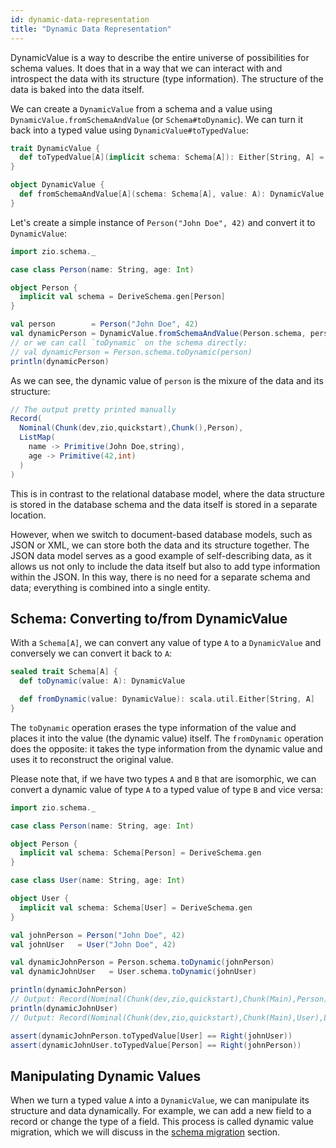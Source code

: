 ```yaml
---
id: dynamic-data-representation
title: "Dynamic Data Representation"
---
```


DynamicValue is a way to describe the entire universe of possibilities for schema values. It does that in a way that we can interact with and introspect the data with its structure (type information). The structure of the data is baked into the data itself.

We can create a `DynamicValue` from a schema and a value using `DynamicValue.fromSchemaAndValue` (or `Schema#toDynamic`). We can turn it back into a typed value using `DynamicValue#toTypedValue`:

```scala
trait DynamicValue {
  def toTypedValue[A](implicit schema: Schema[A]): Either[String, A] =
}

object DynamicValue {
  def fromSchemaAndValue[A](schema: Schema[A], value: A): DynamicValue
}
```

Let's create a simple instance of `Person("John Doe", 42)` and convert it to `DynamicValue`:

```scala mdoc:compile-only
import zio.schema._

case class Person(name: String, age: Int)

object Person {
  implicit val schema = DeriveSchema.gen[Person]
}

val person        = Person("John Doe", 42)
val dynamicPerson = DynamicValue.fromSchemaAndValue(Person.schema, person)
// or we can call `toDynamic` on the schema directly:
// val dynamicPerson = Person.schema.toDynamic(person)
println(dynamicPerson)
```

As we can see, the dynamic value of `person` is the mixure of the data and its structure:

```scala
// The output pretty printed manually
Record(
  Nominal(Chunk(dev,zio,quickstart),Chunk(),Person),
  ListMap(
    name -> Primitive(John Doe,string),
    age -> Primitive(42,int)
  )
)
```

This is in contrast to the relational database model, where the data structure is stored in the database schema and the data itself is stored in a separate location.

However, when we switch to document-based database models, such as JSON or XML, we can store both the data and its structure together. The JSON data model serves as a good example of self-describing data, as it allows us not only to include the data itself but also to add type information within the JSON. In this way, there is no need for a separate schema and data; everything is combined into a single entity.

## Schema: Converting to/from DynamicValue

With a `Schema[A]`, we can convert any value of type `A` to a `DynamicValue` and conversely we can convert it back to `A`:

```scala
sealed trait Schema[A] {
  def toDynamic(value: A): DynamicValue

  def fromDynamic(value: DynamicValue): scala.util.Either[String, A]
}
```

The `toDynamic` operation erases the type information of the value and places it into the value (the dynamic value) itself. The `fromDynamic` operation does the opposite: it takes the type information from the dynamic value and uses it to reconstruct the original value.

Please note that, if we have two types `A` and `B` that are isomorphic, we can convert a dynamic value of type `A` to a typed value of type `B` and vice versa:

```scala mdoc:compile-only
import zio.schema._

case class Person(name: String, age: Int)

object Person {
  implicit val schema: Schema[Person] = DeriveSchema.gen
}

case class User(name: String, age: Int)

object User {
  implicit val schema: Schema[User] = DeriveSchema.gen
}

val johnPerson = Person("John Doe", 42)
val johnUser   = User("John Doe", 42)

val dynamicJohnPerson = Person.schema.toDynamic(johnPerson)
val dynamicJohnUser   = User.schema.toDynamic(johnUser)

println(dynamicJohnPerson)
// Output: Record(Nominal(Chunk(dev,zio,quickstart),Chunk(Main),Person),ListMap(name -> Primitive(John Doe,string), age -> Primitive(42,int)))
println(dynamicJohnUser)
// Output: Record(Nominal(Chunk(dev,zio,quickstart),Chunk(Main),User),ListMap(name -> Primitive(John Doe,string), age -> Primitive(42,int)))

assert(dynamicJohnPerson.toTypedValue[User] == Right(johnUser))
assert(dynamicJohnUser.toTypedValue[Person] == Right(johnPerson))
```

## Manipulating Dynamic Values

When we turn a typed value `A` into a `DynamicValue`, we can manipulate its structure and data dynamically. For example, we can add a new field to a record or change the type of a field. This process is called dynamic value migration, which we will discuss in the [schema migration](schema-migration.md) section.
